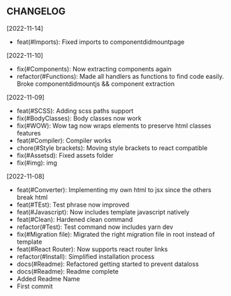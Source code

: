 CHANGELOG
----------------------

[2022-11-14]
 * feat(#Imports): Fixed imports to componentdidmountpage

[2022-11-10]
 * fix(#Components): Now extracting components again
 * refactor(#Functions): Made all handlers as functions to find code easily. Broke componentdidmountjs && component extraction

[2022-11-09]
 * feat(#SCSS): Adding scss paths support
 * fix(#BodyClasses): Body classes now work
 * fix(#WOW): Wow tag now wraps elements to preserve html classes features
 * feat(#Compiler): Compiler works
 * chore(#Style brackets): Moving style brackets to react compatible
 * fix(#Assetsd): Fixed assets folder
 * fix(#img): img

[2022-11-08]
 * feat(#Converter): Implementing my own html to jsx since the others break html
 * feat(#TEst): Test phrase now improved
 * feat(#Javascript): Now includes template javascript natively
 * feat(#Clean): Hardened clean command
 * refactor(#Test): Test command now includes yarn dev
 * fix(#Migration file): Migrated the right migration file in root instead of template
 * feat(#React Router): Now supports react router links
 * refactor(#Install): Simplified installation process
 * docs(#Readme): Refactored getting started to prevent dataloss
 * docs(#Readme): Readme complete
 * Added Readme Name
 * First commit
